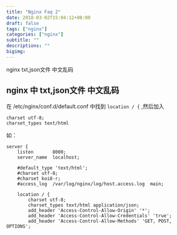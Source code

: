 ```yaml
---
title: "Nginx Faq 2"
date: 2018-03-02T15:04:12+08:00
draft: false
tags: ["nginx"]
categories: ["nginx"]
subtitle: ""
descriptions: ""
bigimg:
---
```


nginx txt,json文件 中文乱码

## nginx 中 txt,json文件 中文乱码

在 /etc/nginx/conf.d/default.conf 中找到 `location / {` ,然后加入

    charset utf-8;
    charset_types text/html

如：

    server {
        listen       8000;
        server_name  localhost;

        #default_type 'text/html';
        #charset utf-8;
        #charset koi8-r;
        #access_log  /var/log/nginx/log/host.access.log  main;

        location / {
            charset utf-8;
            charset_types text/html application/json;
            add_header 'Access-Control-Allow-Origin' '*';
            add_header 'Access-Control-Allow-Credentials' 'true';
            add_header 'Access-Control-Allow-Methods' 'GET, POST, OPTIONS';
